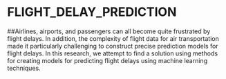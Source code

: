 # FLIGHT_DELAY_PREDICTION

##Airlines, airports, and passengers can all become quite frustrated by
flight delays. In addition, the complexity of flight data for air transportation made it
particularly challenging to construct precise prediction models for flight delays. In this
research, we attempt to find a solution using methods for creating models for predicting
flight delays using machine learning techniques.
